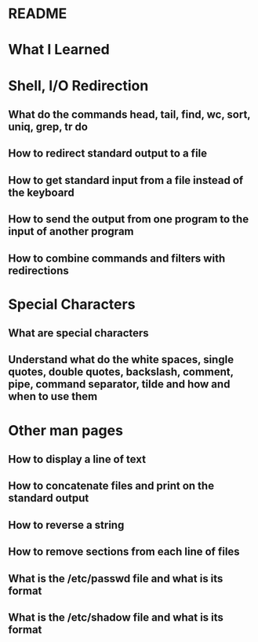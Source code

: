 # README

# What I Learned

# Shell, I/O Redirection

## What do the commands head, tail, find, wc, sort, uniq, grep, tr do

## How to redirect standard output to a file

## How to get standard input from a file instead of the keyboard

## How to send the output from one program to the input of another program

## How to combine commands and filters with redirections

# Special Characters

## What are special characters

## Understand what do the white spaces, single quotes, double quotes, backslash, comment, pipe, command separator, tilde and how and when to use them

# Other man pages

## How to display a line of text

## How to concatenate files and print on the standard output

## How to reverse a string

## How to remove sections from each line of files

## What is the /etc/passwd file and what is its format

## What is the /etc/shadow file and what is its format

